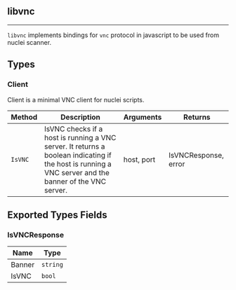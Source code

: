 ## libvnc 
---


`libvnc` implements bindings for `vnc` protocol in javascript
to be used from nuclei scanner.



## Types

### Client

 Client is a minimal VNC client for nuclei scripts.

| Method | Description | Arguments | Returns |
|--------|-------------|-----------|---------|
| `IsVNC` |  IsVNC checks if a host is running a VNC server.  It returns a boolean indicating if the host is running a VNC server  and the banner of the VNC server. | host, port | IsVNCResponse, error |




## Exported Types Fields
### IsVNCResponse

| Name | Type | 
|--------|-------------|
| Banner | `string` |
| IsVNC | `bool` |
